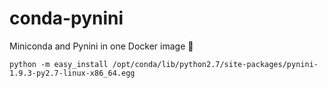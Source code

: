 # conda-pynini

Miniconda and Pynini in one Docker image 🐳

```
python -m easy_install /opt/conda/lib/python2.7/site-packages/pynini-1.9.3-py2.7-linux-x86_64.egg
```